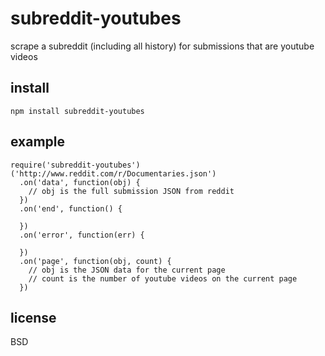 # subreddit-youtubes

scrape a subreddit (including all history) for submissions that are youtube videos

## install

```
npm install subreddit-youtubes
```

## example

```
require('subreddit-youtubes')('http://www.reddit.com/r/Documentaries.json')
  .on('data', function(obj) {
    // obj is the full submission JSON from reddit
  })
  .on('end', function() {

  })
  .on('error', function(err) {

  })
  .on('page', function(obj, count) {
    // obj is the JSON data for the current page
    // count is the number of youtube videos on the current page
  })
```

## license

BSD